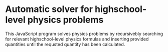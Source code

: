 # Automatic solver for highschool-level physics problems

This JavaScript program solves physics problems by recursivebly searching for relevant highschool-level physics formulas and inserting provided quantities until the requsted quantity has been calculated.

